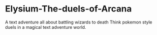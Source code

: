 # Elysium-The-duels-of-Arcana
A text adventure all about battling wizards to death
Think pokemon style duels in a magical text adventure world.